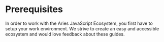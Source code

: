 # Prerequisites

In order to work with the Aries JavaScript Ecosystem, you first have to setup
your work environment. We strive to create an easy and accessible ecosystem and
would love feedback about these guides.
